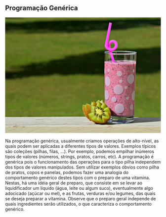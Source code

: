 ## Programação Genérica

![](/assets/prog-generica.jpeg)

Na programação genérica, usualmente criamos operações de alto-nível, as quais podem ser aplicadas a diferentes tipos de valores. Exemplos típicos são coleções (pilhas, filas, ...). Por exemplo, podemos empilhar inúmeros tipos de valores (números, strings, pratos, carros, etc). A programação é genérica pois o funcionamento das operações para o tipo pilha independem dos tipos de valores manipulados. Sem utilizar exemplos óbvios como pilha de pratos, copos e panelas, podemos fazer uma analogia do comportamento genérico destes tipos com o preparo de uma vitamina. Nestas, há uma idéia geral de preparo, que consiste em se levar ao liquidificador um líquido (água, leite ou algum suco), eventualmente algo adocicado (açúcar ou mel), e as frutas, verduras e/ou legumes, das quais se deseja preparar a vitamina. Observe que o preparo geral independe de quais ingredientes serão utilizados, o que caracteriza o comportamento genérico.


